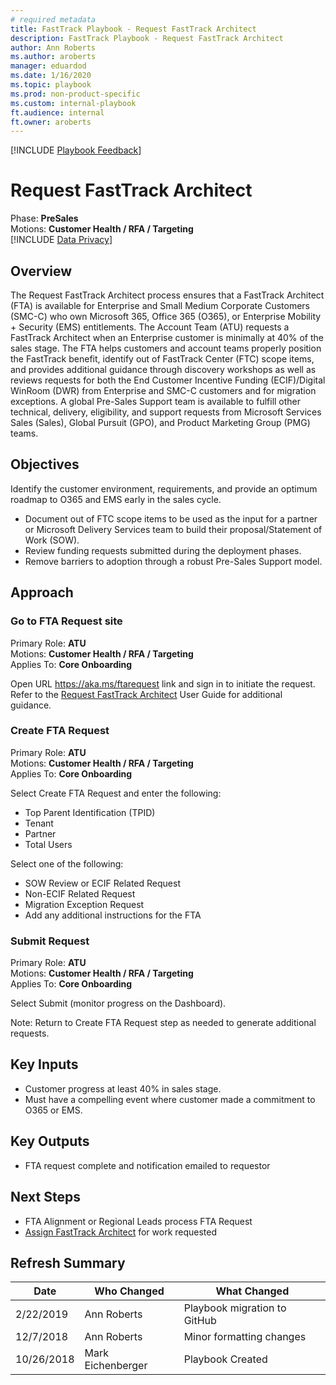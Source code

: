 ```yaml
---  
# required metadata  
title: FastTrack Playbook - Request FastTrack Architect  
description: FastTrack Playbook - Request FastTrack Architect  
author: Ann Roberts  
ms.author: aroberts  
manager: eduardod  
ms.date: 1/16/2020  
ms.topic: playbook  
ms.prod: non-product-specific  
ms.custom: internal-playbook  
ft.audience: internal  
ft.owner: aroberts  
---  
```

[!INCLUDE [Playbook Feedback](./includes/questions-feedback.md)]  

# Request FastTrack Architect
 
Phase: **PreSales**  
Motions: **Customer Health / RFA / Targeting**  
[!INCLUDE [Data Privacy](./includes/playbook-data-privacy.md)]  

## Overview

The Request FastTrack Architect process ensures that a FastTrack
Architect (FTA) is available for Enterprise and Small Medium Corporate
Customers (SMC-C) who own Microsoft 365, Office 365 (O365), or
Enterprise Mobility + Security (EMS) entitlements. The Account Tea​m
(ATU) requests a FastTrack Architect when an Enterprise customer is
minimally at 40% of the sales stage. The FTA helps customers and account teams properly position the FastTrack benefit, identify out of FastTrack Center (FTC) scope items, and provides additional guidance through discovery workshops as well as reviews requests for both the End Customer Incentive Funding (ECIF)/Digital WinRoom (DWR) from Enterprise and SMC-C customers and for migration exceptions.​​​ A global Pre-Sales Support team is available to fulfill other technical, delivery, eligibility, and support requests from Microsoft Services Sales (Sales), Global Pursuit (GPO), and Product Marketing Group (PMG) teams.

## Objectives

Identify the customer environment, requirements, and provide an optimum
roadmap to O365 and EMS early in the sales cycle.

  - Document out of FTC scope items to be used as the input for a
    partner or Microsoft Delivery Services team to build their
    proposal/Statement of Work (SOW). 
  - Review funding requests submitted during the deployment phases.
  - Remove barriers to adoption through a robust Pre-Sales Support
    model. ​  
      

## Approach

### Go to FTA Request site

Primary Role: **ATU**  
Motions: **Customer Health / RFA / Targeting**  
Applies To: **Core Onboarding**

Open URL <https://aka.ms/ftarequest> link and sign in to initiate the
request. Refer to the [Request FastTrack
Architect](https://aka.ms/ftaguide)
User Guide for additional guidance.

### Create FTA Request

Primary Role: **ATU**  
Motions: **Customer Health / RFA / Targeting**  
Applies To: **Core Onboarding**

Select Create FTA Request and enter the following:

  - Top Parent Identification (TPID)
  - Tenant
  - Partner
  - Total Users

Select one of the following:

  - SOW Review or ECIF Related Request
  - Non-ECIF Related Request
  - Migration Exception Request
  - ​Add any additional instructions for the FTA

### Submit Request

Primary Role: **ATU**  
Motions: **Customer Health / RFA / Targeting**  
Applies To: **Core Onboarding**

Select Submit (monitor progress on the Dashboard).

Note: Return to Create FTA Request step as needed to generate additional
requests.

## Key Inputs

  - Customer progress at least 40% in sales stage.
  - Must have a compelling event where customer made a commitment to
    O365 or EMS.

## Key Outputs

  - FTA request complete and notification emailed to requestor  

## Next Steps

  - FTA Alignment or Regional Leads process FTA Request
  - [Assign FastTrack
    Architect](./presales-assign-fasttrack-architect.md) for
    work requested  

## Refresh Summary

| Date       | Who Changed       | What Changed                 |
| ---------- | ----------------- | ---------------------------- |
| 2/22/2019  | Ann Roberts       | Playbook migration to GitHub |
| 12/7/2018  | Ann Roberts       | Minor formatting changes     |
| 10/26/2018 | Mark Eichenberger | Playbook Created             |
